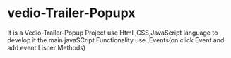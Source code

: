 # vedio-Trailer-Popupx
It is a Vedio-Trailer-Popup  Project use Html ,CSS,JavaScript language to develop it the main javaSCript Functionality use ,Events(on click Event and add event Lisner Methods)
